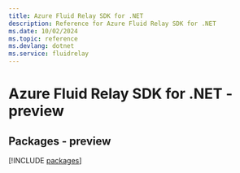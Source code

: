 ```yaml
---
title: Azure Fluid Relay SDK for .NET
description: Reference for Azure Fluid Relay SDK for .NET
ms.date: 10/02/2024
ms.topic: reference
ms.devlang: dotnet
ms.service: fluidrelay
---
```

# Azure Fluid Relay SDK for .NET - preview
## Packages - preview
[!INCLUDE [packages](fluid-relay-index.md)]